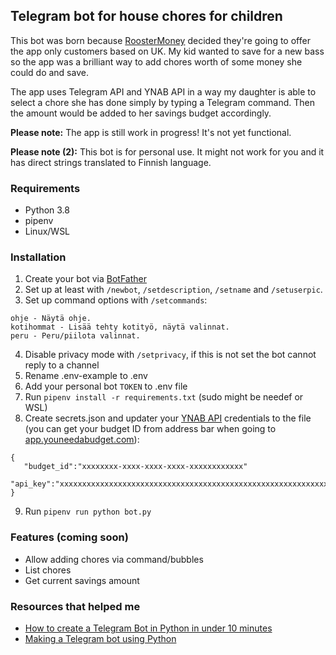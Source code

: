 ## Telegram bot for house chores for children

This bot was born because [RoosterMoney](https://roostermoney.com/) decided they're going to offer the app only customers based on UK. My kid wanted to save for a new bass so the app was a brilliant way to add chores worth of some money she could do and save.

The app uses Telegram API and YNAB API in a way my daughter is able to select a chore she has done simply by typing a Telegram command. Then the amount would be added to her savings budget accordingly.

**Please note:** The app is still work in progress! It's not yet functional.

**Please note (2):** This bot is for personal use. It might not work for you and it has direct strings translated to Finnish language.

### Requirements 

* Python 3.8
* pipenv
* Linux/WSL

### Installation

1. Create your bot via [BotFather](https://t.me/botfather)
2. Set up at least with `/newbot`, `/setdescription`, `/setname` and `/setuserpic`.
3. Set up command options with `/setcommands`:

```
ohje - Näytä ohje.
kotihommat - Lisää tehty kotityö, näytä valinnat.
peru - Peru/piilota valinnat.
```

4. Disable privacy mode with `/setprivacy`, if this is not set the bot cannot reply to a channel
5. Rename .env-example to .env
6. Add your personal bot `TOKEN` to .env file
7. Run `pipenv install -r requirements.txt` (sudo might be needef or WSL)
8. Create secrets.json and updater your [YNAB API](https://api.youneedabudget.com/) credentials to the file (you can get your budget ID from address bar when going to [app.youneedabudget.com](https://app.youneedabudget.com/)):

```
{
   "budget_id":"xxxxxxxx-xxxx-xxxx-xxxx-xxxxxxxxxxxx"
   "api_key":"xxxxxxxxxxxxxxxxxxxxxxxxxxxxxxxxxxxxxxxxxxxxxxxxxxxxxxxxxxxxxxxx"
}
```

9. Run `pipenv run python bot.py`

### Features (coming soon)

* Allow adding chores via command/bubbles
* List chores
* Get current savings amount

### Resources that helped me

* [How to create a Telegram Bot in Python in under 10 minutes](https://www.codementor.io/@karandeepbatra/part-1-how-to-create-a-telegram-bot-in-python-in-under-10-minutes-19yfdv4wrq)
* [Making a Telegram bot using Python](https://pythonprogramming.org/making-a-telegram-bot-using-python/)